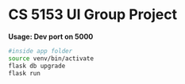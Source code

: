 # CS 5153 UI Group Project

**Usage: Dev port on 5000**

```bash
#inside app folder
source venv/bin/activate
flask db upgrade
flask run
```

